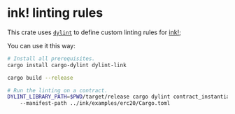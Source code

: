# ink! linting rules

This crate uses [`dylint`](https://github.com/trailofbits/dylint) to define custom
linting rules for [ink!](https://github.com/paritytech/ink);

You can use it this way:

```bash
# Install all prerequisites.
cargo install cargo-dylint dylint-link

cargo build --release

# Run the linting on a contract.
DYLINT_LIBRARY_PATH=$PWD/target/release cargo dylint contract_instantiated
    --manifest-path ../ink/examples/erc20/Cargo.toml 
```